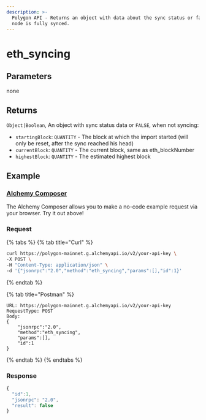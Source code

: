```yaml
---
description: >-
  Polygon API - Returns an object with data about the sync status or falseif the
  node is fully synced.
---
```


# eth\_syncing

## **Parameters**

none

## **Returns**

`Object|Boolean`, An object with sync status data or `FALSE`, when not syncing:

* `startingBlock`: `QUANTITY` - The block at which the import started (will only be reset, after the sync reached his head)
* `currentBlock`: `QUANTITY` - The current block, same as eth\_blockNumber
* `highestBlock`: `QUANTITY` - The estimated highest block

## Example

### [Alchemy Composer](https://composer.alchemyapi.io/?composer\_state=%7B%22chain%22%3A2%2C%22network%22%3A401%2C%22methodName%22%3A%22eth\_syncing%22%2C%22paramValues%22%3A%5B%5D%7D)

The Alchemy Composer allows you to make a no-code example request via your browser. Try it out above!

### Request

{% tabs %}
{% tab title="Curl" %}
```bash
curl https://polygon-mainnet.g.alchemyapi.io/v2/your-api-key \
-X POST \
-H "Content-Type: application/json" \
-d '{"jsonrpc":"2.0","method":"eth_syncing","params":[],"id":1}'
```
{% endtab %}

{% tab title="Postman" %}
```http
URL: https://polygon-mainnet.g.alchemyapi.io/v2/your-api-key
RequestType: POST
Body: 
{
    "jsonrpc":"2.0",
    "method":"eth_syncing",
    "params":[],
    "id":1
}
```
{% endtab %}
{% endtabs %}

### Response

```javascript
{
  "id":1,
  "jsonrpc": "2.0",
  "result": false
}
```

###
